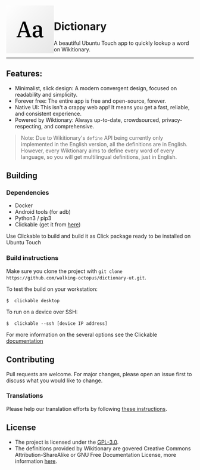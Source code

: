 <img height="128" src="./assets/logo.svg" align="left"/>

# Dictionary

A beautiful Ubuntu Touch app to quickly lookup a word on Wikitionary.
_________________________________

<!--- <img src="https://open-store.io/screenshots/dict.walking-octopus-screenshot-______________.png" alt="Screenshot" width="200" /> -->

## Features:
 - Minimalist, slick design: A modern convergent design, focused on readability and simplicity.
 - Forever free: The entire app is free and open-source, forever.
 - Native UI: This isn't a crappy web app! It means you get a fast, reliable, and consistent experience.
 - Powered by Wiktionary: Always up-to-date, crowdsourced, privacy-respecting, and comprehensive.

> Note: Due to Wikitionary's `define` API being currently only implemented in the English version, all the definitions are in English. However, every Wiktionary aims to define every word of every language, so you will get multilingual definitions, just in English. 
## Building

### Dependencies
- Docker
- Android tools (for adb)
- Python3 / pip3
- Clickable (get it from [here](https://clickable-ut.dev/en/latest/index.html))

Use Clickable to build and build it as Click package ready to be installed on Ubuntu Touch

### Build instructions
Make sure you clone the project with
`git clone https://github.com/walking-octopus/dictionary-ut.git`.

To test the build on your workstation:
```
$  clickable desktop
```

To run on a device over SSH:
```
$  clickable --ssh [device IP address]
```

For more information on the several options see the Clickable [documentation](https://clickable-ut.dev/en/latest/index.html)

## Contributing
Pull requests are welcome. For major changes, please open an issue first to discuss what you would like to change.

### Translations
Please help our translation efforts by following [these instructions](https://github.com/walking-octopus/dictionary-ut/tree/main/po/README.md).

## License
 - The project is licensed under the [GPL-3.0](https://opensource.org/licenses/GPL-3.0).
 - The definitions provided by Wikitionary are govered Creative Commons Attribution-ShareAlike or GNU Free Documentation License, more information [here](https://en.wikipedia.org/wiki/Wikipedia:Reusing_Wikipedia_content).
